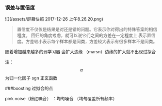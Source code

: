 ### 误差与置信度
![](/assets/屏幕快照 2017-12-26 上午8.26.20.png)


>置信度不仅仅是结果是对还是错的问题。它表示你对得出的特殊答案的相信程度。
回归的角度考虑，就可以说它们之间的方差在一定程度上
表示置信度。方差较小表示每个样本都是同类，方差较大表示有很多样本不是同类。

随着增加越来越多的弱学习器 会扩大边缘 （marsn）边缘的扩大就不出现过拟合


注： $$\alpha$$ 为归一化因子 sgn 正玄函数

###boosting 过拟合的点

pink noise（粉红噪音） ：均匀噪音 （均匀覆盖所有频率）